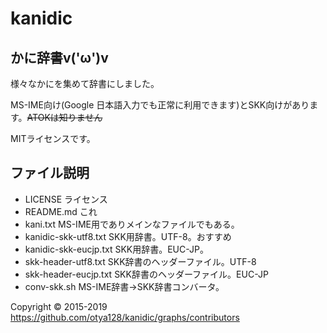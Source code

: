 # kanidic
## かに辞書v('ω')v

様々なかにを集めて辞書にしました。

MS-IME向け(Google 日本語入力でも正常に利用できます)とSKK向けがあります。~~ATOKは知りません~~

MITライセンスです。

## ファイル説明

- LICENSE               ライセンス
- README.md             これ
- kani.txt              MS-IME用でありメインなファイルでもある。
- kanidic-skk-utf8.txt  SKK用辞書。UTF-8。おすすめ
- kanidic-skk-eucjp.txt SKK用辞書。EUC-JP。
- skk-header-utf8.txt   SKK辞書のヘッダーファイル。UTF-8
- skk-header-eucjp.txt  SKK辞書のヘッダーファイル。EUC-JP
- conv-skk.sh           MS-IME辞書→SKK辞書コンバータ。

Copyright © 2015-2019 https://github.com/otya128/kanidic/graphs/contributors
